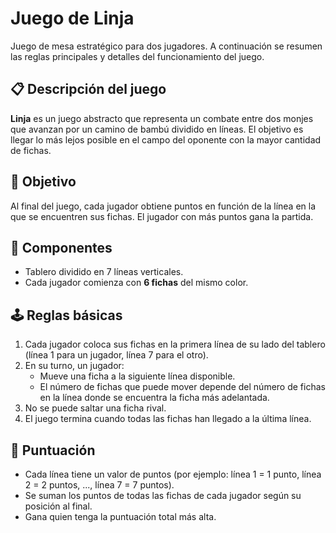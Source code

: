 # Juego de Linja

Juego de mesa estratégico para dos jugadores. A continuación se resumen las reglas principales y detalles del funcionamiento del juego.

## 📋 Descripción del juego

**Linja** es un juego abstracto que representa un combate entre dos monjes que avanzan por un camino de bambú dividido en líneas. El objetivo es llegar lo más lejos posible en el campo del oponente con la mayor cantidad de fichas.

## 🎯 Objetivo

Al final del juego, cada jugador obtiene puntos en función de la línea en la que se encuentren sus fichas. El jugador con más puntos gana la partida.

## 🧩 Componentes

- Tablero dividido en 7 líneas verticales.
- Cada jugador comienza con **6 fichas** del mismo color.

## 🕹️ Reglas básicas

1. Cada jugador coloca sus fichas en la primera línea de su lado del tablero (línea 1 para un jugador, línea 7 para el otro).
2. En su turno, un jugador:
   - Mueve una ficha a la siguiente línea disponible.
   - El número de fichas que puede mover depende del número de fichas en la línea donde se encuentra la ficha más adelantada.
3. No se puede saltar una ficha rival.
4. El juego termina cuando todas las fichas han llegado a la última línea.

## 🧮 Puntuación

- Cada línea tiene un valor de puntos (por ejemplo: línea 1 = 1 punto, línea 2 = 2 puntos, ..., línea 7 = 7 puntos).
- Se suman los puntos de todas las fichas de cada jugador según su posición al final.
- Gana quien tenga la puntuación total más alta.
